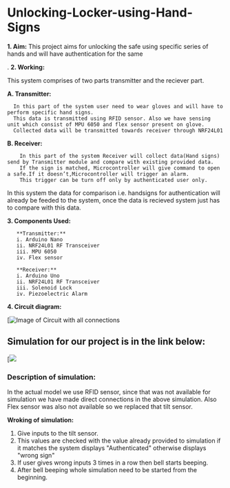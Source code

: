 # Unlocking-Locker-using-Hand-Signs

 **1. Aim:**
   This project aims for unlocking the safe using specific series of hands and will have authentication for the same  
   
   .
 **2. Working:**  

  This system comprises of two parts transmitter and the reciever part.  
  
  **A. Transmitter:**  
  
      In this part of the system user need to wear gloves and will have to perform specific hand signs.
      This data is transmitted using RFID sensor. Also we have sensing unit which consist of MPU 6050 and flex sensor present on glove.
      Collected data will be transmitted towards receiver through NRF24L01 
      
  **B. Receiver:**  
  
        In this part of the system Receiver will collect data(Hand signs) send by Transmitter module and compare with existing provided data.
        If the sign is matched, Microcontroller will give command to open a safe.If it doesn’t,Microcontroller will trigger an alarm.
        This trigger can be turn off only by authenticated user only.

  In this system the data for comparison i.e. handsigns for authentication will already be feeded to the system, once the data is recieved
  system just has to compare with this data.
  
  
  **3. Components Used:**
       
       **Transmitter:**
       i. Arduino Nano
       ii. NRF24L01 RF Transceiver
       iii. MPU 6050
       iv. Flex sensor
       
       **Receiver:**
       i. Arduino Uno
       ii. NRF24L01 RF Transceiver
       iii. Solenoid Lock
       iv. Piezoelectric Alarm
       
  
  **4. Circuit diagram:**  
  
  [![Image of Circuit with all connections]()
  
  
## Simulation for our project is in the link below:

[![](https://www.tinkercad.com/embed/6cQAeb9IcAR?editbtn=1 "")

### Description of simulation:  

In the actual model we use RFID sensor, since that was not available for simulation we have made direct connections in the above simulation.
Also Flex sensor was also not available so we replaced that tilt sensor.

**Wroking of simulation:**  

1. Give inputs to the tilt sensor.
2. This values are checked with the value already provided to simulation if it matches the system displays "Authenticated" otherwise displays "wrong sign"
3. If user gives wrong inputs 3 times in a row then bell starts beeping.
4. After bell beeping whole simulation need to be started from the beginning.
